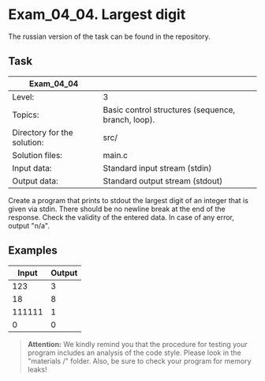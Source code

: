 # Exam_04_04. Largest digit
The russian version of the task can be found in the repository.

## Task

| Exam_04_04 | |
| ------ | ------ |
| Level: | 3 |
| Topics: | Basic control structures (sequence, branch, loop). |
| Directory for the solution: | src/ |
| Solution files: | main.c |
| Input data: | Standard input stream (stdin) |
| Output data: | Standard output stream (stdout) |

Create a program that prints to stdout the largest digit of an integer that is given via stdin. There should be no newline break at the end of the response. Check the validity of the entered data. In case of any error, output "n/a".

## Examples

| Input | Output |
| ------ | ------ |
| 123 | 3 |
| 18 | 8 |
| 111111 | 1 |
| 0 | 0 |

> **Attention:** We kindly remind you that the procedure for testing your program includes an analysis of the code style. Please look in the "materials /" folder. Also, be sure to check your program for memory leaks!
